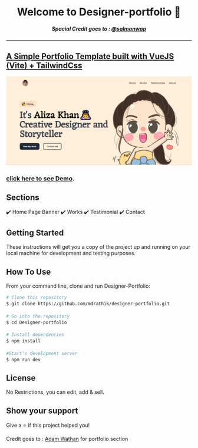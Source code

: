 <h1 align="center">Welcome to Designer-portfolio 👋</h1>

<h5 align="center">Spacial Credit goes to : <a target="_blank" href="https://www.figma.com/@salmanwap](https://ibb.co/60BY8Qy">@salmanwap</h5>

<hr/>

## A Simple Portfolio Template built with VueJS (Vite) + TailwindCss

<p align="center">
  <kbd>
    <img src="sample.png"></img>
  </kbd>
</p>

### **[click here to see Demo](https://desinger-portfolio.netlify.app/)**.

## Sections

✔️ Home Page Banner
✔️ Works
✔️ Testimonial
✔️ Contact

## Getting Started

These instructions will get you a copy of the project up and running on your local machine for development and testing purposes.

## How To Use

From your command line, clone and run Designer-Portfolio:

```bash
# Clone this repository
$ git clone https://github.com/mdrathik/designer-portfolio.git

# Go into the repository
$ cd Designer-portfolio

# Install dependencies
$ npm install

#Start's development server
$ npm run dev
```

## License

No Restrictions, you can edit, add & sell.

## Show your support

Give a ⭐️ if this project helped you!

Credit goes to : [Adam Wathan](https://codepen.io/adamwathan/pen/QWLEJGr) for portfolio section
